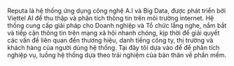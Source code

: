 Reputa là hệ thống ứng dụng công nghệ A.I và Big Data, được phát triển bởi Viettel AI để thu thập và phân tích thông tin trên môi trường internet. Hệ thống cung cấp giải pháp cho Doanh nghiệp và Tổ chức lắng nghe, nắm bắt và tiếp cận thông tin trên mạng xã hội nhanh chóng, kịp thời để giải quyết các vấn đề liên quan đến thương hiệu, danh tiếng công ty, thị trường và khách hàng của người dùng hệ thống. 
Tại đây tôi dựa vào để để phân tích nghiệp vụ, luồng hệ thống dựa theo trải nghiệm của bản thân về phần mềm.
